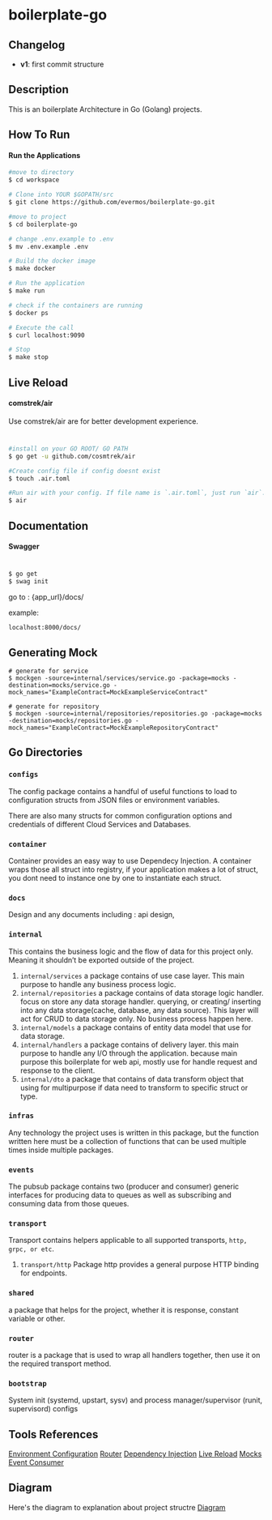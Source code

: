 # boilerplate-go
## Changelog
- **v1**: first commit structure

## Description
This is an boilerplate Architecture in Go (Golang) projects.

## How To Run 

#### Run the Applications
```bash
#move to directory
$ cd workspace

# Clone into YOUR $GOPATH/src
$ git clone https://github.com/evermos/boilerplate-go.git

#move to project
$ cd boilerplate-go

# change .env.example to .env
$ mv .env.example .env

# Build the docker image
$ make docker

# Run the application
$ make run

# check if the containers are running
$ docker ps

# Execute the call
$ curl localhost:9090

# Stop
$ make stop
```

## Live Reload
#### comstrek/air

Use comstrek/air are for better development experience. 

#
```bash
#install on your GO ROOT/ GO PATH
$ go get -u github.com/cosmtrek/air

#Create config file if config doesnt exist
$ touch .air.toml

#Run air with your config. If file name is `.air.toml`, just run `air`.
$ air
```

## Documentation ##
#### Swagger
#
```bash
$ go get
$ swag init
```

go to : {app_url}/docs/

example:
```
localhost:8000/docs/
```

## Generating Mock ##
```
# generate for service
$ mockgen -source=internal/services/service.go -package=mocks -destination=mocks/service.go -mock_names="ExampleContract=MockExampleServiceContract"

# generate for repository
$ mockgen -source=internal/repositories/repositories.go -package=mocks -destination=mocks/repositories.go -mock_names="ExampleContract=MockExampleRepositoryContract"
```

## Go Directories

### `configs`
The config package contains a handful of useful functions to load to configuration structs from JSON files or environment variables.

There are also many structs for common configuration options and credentials of different Cloud Services and Databases.

### `container`
Container provides an easy way to use Dependecy Injection. A container wraps those all struct into registry, if your application makes a lot of struct, you dont need to instance one by one to instantiate each struct.

### `docs`
Design and any documents including : api design,

### `internal`
This contains the business logic and the flow of data for this project only. Meaning it shouldn’t be exported outside of the project.
1. `internal/services`
    a package contains of use case layer. This main purpose to handle any business process logic.
2. `internal/repositories`
    a package contains of data storage logic handler. focus on store any data storage handler. querying, or creating/ inserting into any data storage(cache, database, any data source). This layer will act for CRUD to data storage only. No business process happen here. 
3. `internal/models`
    a package contains of entity data model that use for data storage.
4. `internal/handlers`
    a package contains of delivery layer. this main purpose to handle any I/O through the application. because main purpose this boilerplate for web api, mostly use for handle request and response to the client.
5. `internal/dto`
    a package that contains of data transform object that using for multipurpose if data need to transform to specific struct or type.

### `infras`
Any technology the project uses is written in this package, but the function written here must be a collection of functions that can be used multiple times inside multiple packages.

### `events`
The pubsub package contains two (producer and consumer) generic interfaces for producing data to queues as well as subscribing and consuming data from those queues.

### `transport`
Transport contains helpers applicable to all supported transports, `http, grpc, or etc`.
1. `transport/http`
    Package http provides a general purpose HTTP binding for endpoints.

### `shared`
a package that helps for the project, whether it is response, constant variable or other.

### `router`
router is a package that is used to wrap all handlers together, then use it on the required transport method.

### `bootstrap`
System init (systemd, upstart, sysv) and process manager/supervisor (runit, supervisord) configs

## Tools References
[Environment Configuration](https://github.com/spf13/viper)
[Router](https://github.com/go-chi/chi)
[Dependency Injection](https://github.com/facebookarchive/inject)
[Live Reload](https://github.com/cosmtrek/air)
[Mocks](https://github.com/golang/mock)
[Event Consumer](https://github.com/nsqio/go-nsq)

## Diagram
Here's the diagram to explanation about project structre
[Diagram](https://drive.google.com/file/d/1uxb2dwHA1GFWuPs9ljhsMBMCjP6gVGtk/view)